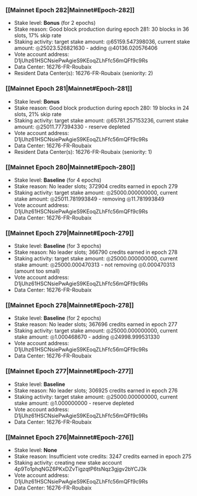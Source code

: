 ### [[Mainnet Epoch 282|Mainnet#Epoch-282]]
* Stake level: **Bonus** (for 2 epochs)
* Stake reason: Good block production during epoch 281: 30 blocks in 36 slots, 17% skip rate
* Staking activity: target stake amount: ◎65159.547398036, current stake amount: ◎25023.526821630 - adding ◎40136.020576406
* Vote account address: D1jUhz61HSCNsiePwAgieS9KEoqZLhFfc56mQFf9c9Rs
* Data Center: 16276-FR-Roubaix
* Resident Data Center(s): 16276-FR-Roubaix (seniority: 2)
### [[Mainnet Epoch 281|Mainnet#Epoch-281]]
* Stake level: **Bonus**
* Stake reason: Good block production during epoch 280: 19 blocks in 24 slots, 21% skip rate
* Staking activity: target stake amount: ◎65781.257153236, current stake amount: ◎25011.777394330 - reserve depleted
* Vote account address: D1jUhz61HSCNsiePwAgieS9KEoqZLhFfc56mQFf9c9Rs
* Data Center: 16276-FR-Roubaix
* Resident Data Center(s): 16276-FR-Roubaix (seniority: 1)
### [[Mainnet Epoch 280|Mainnet#Epoch-280]]
* Stake level: **Baseline** (for 4 epochs)
* Stake reason: No leader slots; 372904 credits earned in epoch 279
* Staking activity: target stake amount: ◎25000.000000000, current stake amount: ◎25011.781993849 - removing ◎11.781993849
* Vote account address: D1jUhz61HSCNsiePwAgieS9KEoqZLhFfc56mQFf9c9Rs
* Data Center: 16276-FR-Roubaix
### [[Mainnet Epoch 279|Mainnet#Epoch-279]]
* Stake level: **Baseline** (for 3 epochs)
* Stake reason: No leader slots; 366790 credits earned in epoch 278
* Staking activity: target stake amount: ◎25000.000000000, current stake amount: ◎25000.000470313 - not removing ◎0.000470313 (amount too small)
* Vote account address: D1jUhz61HSCNsiePwAgieS9KEoqZLhFfc56mQFf9c9Rs
* Data Center: 16276-FR-Roubaix
### [[Mainnet Epoch 278|Mainnet#Epoch-278]]
* Stake level: **Baseline** (for 2 epochs)
* Stake reason: No leader slots; 367696 credits earned in epoch 277
* Staking activity: target stake amount: ◎25000.000000000, current stake amount: ◎1.000468670 - adding ◎24998.999531330
* Vote account address: D1jUhz61HSCNsiePwAgieS9KEoqZLhFfc56mQFf9c9Rs
* Data Center: 16276-FR-Roubaix
### [[Mainnet Epoch 277|Mainnet#Epoch-277]]
* Stake level: **Baseline**
* Stake reason: No leader slots; 306925 credits earned in epoch 276
* Staking activity: target stake amount: ◎25000.000000000, current stake amount: ◎1.000000000 - reserve depleted
* Vote account address: D1jUhz61HSCNsiePwAgieS9KEoqZLhFfc56mQFf9c9Rs
* Data Center: 16276-FR-Roubaix
### [[Mainnet Epoch 276|Mainnet#Epoch-276]]
* Stake level: **None**
* Stake reason: Insufficient vote credits: 3247 credits earned in epoch 275
* Staking activity: creating new stake account 4p9To1phqNGZ6PKxDZvTigzqtP6tsNqz3gjgv2bYCJ3k
* Vote account address: D1jUhz61HSCNsiePwAgieS9KEoqZLhFfc56mQFf9c9Rs
* Data Center: 16276-FR-Roubaix